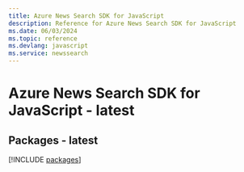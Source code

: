 ```yaml
---
title: Azure News Search SDK for JavaScript
description: Reference for Azure News Search SDK for JavaScript
ms.date: 06/03/2024
ms.topic: reference
ms.devlang: javascript
ms.service: newssearch
---
```

# Azure News Search SDK for JavaScript - latest
## Packages - latest
[!INCLUDE [packages](news-search-index.md)]